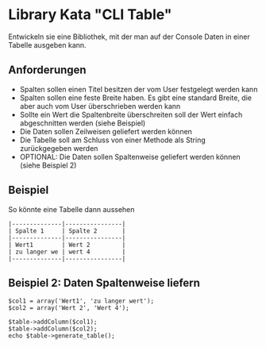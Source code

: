 # Library Kata "CLI Table"

Entwickeln sie eine Bibliothek, mit der man auf der Console Daten in einer Tabelle ausgeben kann.

## Anforderungen

* Spalten sollen einen Titel besitzen der vom User festgelegt werden kann
* Spalten sollen eine feste Breite haben. Es gibt eine standard Breite, die aber auch vom User überschrieben werden kann
* Sollte ein Wert die Spaltenbreite überschreiten soll der Wert einfach abgeschnitten werden (siehe Beispiel)
* Die Daten sollen Zeilweisen geliefert werden können
* Die Tabelle soll am Schluss von einer Methode als String zurückgegeben werden
* OPTIONAL: Die Daten sollen Spaltenweise geliefert werden können (siehe Beispiel 2)

## Beispiel

So könnte eine Tabelle dann aussehen

    |--------------|----------------|
    | Spalte 1     | Spalte 2       |
    |--------------|----------------|
    | Wert1        | Wert 2         |
    | zu langer we | wert 4         |
    |--------------|----------------|

## Beispiel 2: Daten Spaltenweise liefern

    $col1 = array('Wert1', 'zu langer wert');
    $col2 = array('Wert 2', 'Wert 4');

    $table->addColumn($col1);
    $table->addColumn($col2);
    echo $table->generate_table();
